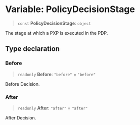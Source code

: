 # Variable: PolicyDecisionStage

> `const` **PolicyDecisionStage**: `object`

The stage at which a PXP is executed in the PDP.

## Type declaration

### Before

> `readonly` **Before**: `"before"` = `"before"`

Before Decision.

### After

> `readonly` **After**: `"after"` = `"after"`

After Decision.
